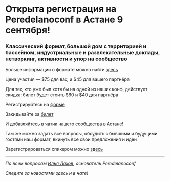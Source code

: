 # Открыта регистрация на **Peredelanoconf** в Астане 9 сентября!

### Классический формат, большой дом с территорией и бассейном, индустриальные и развлекательные доклады, нетворкинг, активности и упор на сообщество

Больше информации о формате можно найти [здесь](/./confs/standard.md)

Цена участия — $75 для вас, и $45 для вашего партнёра

Для тех, кто уже был хотя бы на одной из наших конф, действует скидка: билет будет стоить $60 и $40 для партнёра

Регистрируйтесь на [форме]( https://docs.google.com/forms/d/1DvroD-vUCCt6xBZN-7RR4zjkcM9JDlCrxpftuQAD8nM)

Закидывайте за [билет](/./guides/how-to-pay.md)

И добавляйтесь в [чатик]( https://t.me/peredelano_Astana) нашего сообщества в Астане! 

Там же можно задать все вопросы, обсудить с бывшими и будущими гостями наш формат, вкинуть все свои предложения и идеи

Зарегистрироваться спикером можно [здесь](/./guides/tech-speech.md)

---

_По всем вопросам [Илья Лахов](https://t.me/ilakhov), основатель Peredelanoconf_

_Следите за новостями здесь и в чате!_
